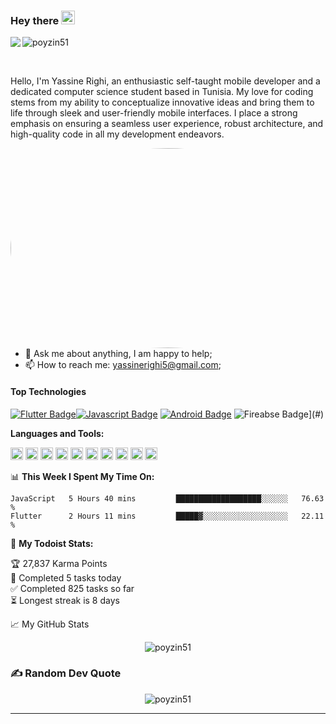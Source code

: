 ### Hey there <img src="https://media.giphy.com/media/hvRJCLFzcasrR4ia7z/giphy.gif" width="22px">



<a href="https://www.linkedin.com/in/yassine-righi-a43369226/">
  <img align="left" src="https://img.shields.io/badge/LinkedIn-%230077B5.svg?logo=linkedin&logoColor=white" />
</a>

<p align=left> <img src=https://komarev.com/ghpvc/?username=poyzin51 alt=poyzin51 /> </p>

<br />

Hello, I'm Yassine Righi, an enthusiastic self-taught mobile developer and a dedicated computer science student based in Tunisia. My love for coding stems from my ability to conceptualize innovative ideas and bring them to life through sleek and user-friendly mobile interfaces. I place a strong emphasis on ensuring a seamless user experience, robust architecture, and high-quality code in all my development endeavors.

  <img align="right" alt="GIF" src="https://miro.medium.com/v2/resize:fit:679/1*yw0TnheAGN-LPneDaTlaxw.gif" width="512" height="320" style="border-radius:50%" />


  
- 💬 Ask me about anything, I am happy to help;
- 📫 How to reach me: yassinerighi5@gmail.com;

  

#### Top Technologies

<!-- TODO: Make technologies links takes you to repositories -->

[![Flutter Badge](https://img.shields.io/badge/-Flutter-007acc?style=for-the-badge&labelColor=black&logo=flutter&logoColor=007acc)](#)[![Javascript Badge](https://img.shields.io/badge/-Javascript-F0DB4F?style=for-the-badge&labelColor=black&logo=javascript&logoColor=F0DB4F)](#) [![Android Badge](https://img.shields.io/badge/-Android-007acc?style=for-the-badge&labelColor=black&logo=flutter&logoColor=007acc)](#)  ![Fireabse Badge](https://img.shields.io/badge/-Firebase-FFA611?style=for-the-badge&labelColor=black&logo=Firebase&logoColor=FFA611)](#)



**Languages and Tools:**  

<code><img height="20" src="https://img.shields.io/badge/html5-%23E34F26.svg?style=for-the-badge&logo=html5&logoColor=white"></code>
<code><img height="20" src="https://img.shields.io/badge/css3-%231572B6.svg?style=for-the-badge&logo=css3&logoColor=white"></code>
<code><img height="20" src="https://img.shields.io/badge/typescript-%23007ACC.svg?style=for-the-badge&logo=typescript&logoColor=white"></code>
<code><img height="20" src="https://img.shields.io/badge/firebase-%23039BE5.svg?style=for-the-badge&logo=firebase"></code>
<code><img height="20" src="https://img.shields.io/badge/netlify-%23000000.svg?style=for-the-badge&logo=netlify&logoColor=#00C7B7"></code>
<code><img height="20" src="https://img.shields.io/badge/heroku-%23430098.svg?style=for-the-badge&logo=heroku&logoColor=white"></code>
<code><img height="20" src="https://img.shields.io/badge/vuejs-%2335495e.svg?style=for-the-badge&logo=vuedotjs&logoColor=%234FC08D"></code>
<code><img height="20" src="https://img.shields.io/badge/webpack-%238DD6F9.svg?style=for-the-badge&logo=webpack&logoColor=black"></code>
<code><img height="20" src="https://img.shields.io/badge/tailwindcss-%2338B2AC.svg?style=for-the-badge&logo=tailwind-css&logoColor=white"></code>
<code><img height="20" src="https://img.shields.io/badge/Next-black?style=for-the-badge&logo=next.js&logoColor=white"></code>

📊 **This Week I Spent My Time On:**
<!--START_SECTION:waka-->
```text
JavaScript   5 Hours 40 mins         ███████████████████░░░░░░   76.63 % 
Flutter      2 Hours 11 mins         █████▓░░░░░░░░░░░░░░░░░░░   22.11 % 
```
<!--END_SECTION:waka-->
🚧 **My Todoist Stats:**
<!-- TODO-IST:START -->
🏆  27,837 Karma Points           
🌸  Completed 5 tasks today           
✅  Completed 825 tasks so far           
⏳  Longest streak is 8 days
<!-- TODO-IST:END -->


📈 My GitHub Stats

<p align="center"> <img src="https://github-readme-stats.vercel.app/api?username=poyzin51&show_icons=true&theme=gotham" alt="poyzin51" />



### ✍️ Random Dev Quote
<p align="center"> <img src="https://quotes-github-readme.vercel.app/api?type=horizontal&theme=radical" alt="poyzin51" />

---
